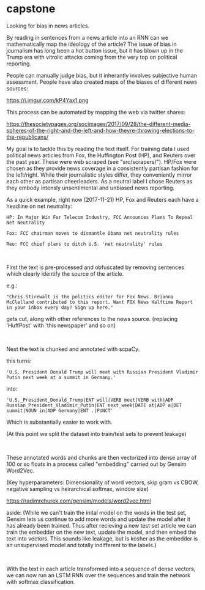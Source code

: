 # capstone

Looking for bias in news articles.

By reading in sentences from a news article into an RNN can we mathematically map the ideology of the article? The issue of bias in journalism has long been a hot button issue, but it has blown up in the Trump era with vitrolic attacks coming from the very top on political reporting.

People can manually judge bias, but it inherantly involves subjective human assessment. People have also created maps of the biases of different news sources:

https://i.imgur.com/kP4Yax1.png

This process can be automated by mapping the web via twitter shares:

https://thesocietypages.org/socimages/2017/09/28/the-different-media-spheres-of-the-right-and-the-left-and-how-theyre-throwing-elections-to-the-republicans/


My goal is to tackle this by reading the text itself. For training data I used political news articles from Fox, the Huffington Post (HP), and Reuters over the past year. These were web scraped (see "src/scrapers/"). HP/Fox were chosen as they provide news coverage in a consistently partisan fashion for the left/right. While their journalistic styles differ, they conveniently mirror each other as partisan cheerleaders. As a neutral label I chose Reuters as they embody intensly unsentimental and unbiased news reporting.

As a quick example, right now (2017-11-21) HP, Fox and Reuters each have a headline on net neutrality:

	HP: In Major Win For Telecom Industry, FCC Announces Plans To Repeal Net Neutrality

	Fox: FCC chairman moves to dismantle Obama net neutrality rules

	Reu: FCC chief plans to ditch U.S. 'net neutrality' rules

<br>

First the text is pre-processed and obfuscated  by removing sentences which clearly identify the source of the article. 

e.g.: 

	"Chris Stirewalt is the politics editor for Fox News. Brianna McClelland contributed to this report. Want FOX News Halftime Report in your inbox every day? Sign up here." 
	
gets cut, along with other references to the news source. (replacing 'HuffPost' with 'this newspaper' and so on)

<br>

Next the text is chunked and annotated with scpaCy.

this turns:

	'U.S. President Donald Trump will meet with Russian President Vladimir Putin next week at a summit in Germany.'
	
into:

	'U.S._President_Donald_Trump|ENT will|VERB meet|VERB with|ADP Russian_President_Vladimir_Putin|ENT next_week|DATE at|ADP a|DET summit|NOUN in|ADP Germany|ENT .|PUNCT'

Which is substantially easier to work with.

(At this point we split the dataset into train/test sets to prevent leakage)

<br>

These annotated words and chunks are then vectorized into dense array of 100 or so floats in a process called "embedding" carried out by Gensim Word2Vec. 

(Key hyperparameters: Dimensionality of word vectors, skip gram vs CBOW, negative sampling vs heirarchical softmax, window size) 

https://radimrehurek.com/gensim/models/word2vec.html

aside: (While we can't train the inital model on the words in the test set, Gensim lets us continue to add more words and update the model after it has already been trained. Thus after recieving a new test set article we can train the embedder on the new text, update the model, and then embed the text into vectors. This sounds like leakage, but is kosher as the embedder is an unsupervised model and totally indifferent to the labels.)

<br>

 
With the text in each article transformed into a sequence of dense vectors, we can now run an LSTM RNN over the sequences and train the network with softmax classification.
